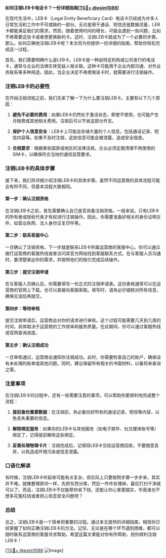 **如何注销LEB卡电话卡？一份详细指南[[TG💪+ @esim1088](https://t.me/s/esim1088)]**

在现代生活中，LEB卡（Legal Entity Beneficiary Card）电话卡已经成为许多人日常生活和工作中不可或缺的一部分。无论是用于通话、短信还是数据流量，LEB卡都能满足我们的需求。然而，随着使用时间的增长，可能会遇到一些问题，比如不再需要这张卡或者想更换新的卡。这时，注销LEB卡就成为了一个必要的步骤。那么，如何正确地注销LEB卡呢？本文将为你提供一份详细的指南，帮助你轻松完成这一过程。

首先，我们需要明确什么是LEB卡。LEB卡是一种由特定机构或公司发行的电话卡，通常与企业的法律实体受益人相关联。这种卡可能用于企业内部沟通、对外业务联系等多种用途。因此，当企业决定不再使用该卡时，就需要进行注销操作。

### 注销LEB卡的必要性

在开始注销流程之前，我们先来了解一下为什么要注销LEB卡。主要有以下几个原因：

1. **避免不必要的费用**：如果LEB卡仍然处于激活状态，即使不使用，也可能产生月租费或其他相关费用。注销后可以节省这部分开支。
   
2. **保护个人信息安全**：LEB卡上可能会存储大量的个人信息，包括通话记录、短信内容等。如果不及时注销，这些信息可能会被泄露，造成安全隐患。

3. **合规要求**：根据某些国家或地区的法律法规，企业必须定期清理不再使用的SIM卡，以确保符合当地的通信监管要求。

### 注销LEB卡的具体步骤

接下来，我们将详细介绍注销LEB卡的具体步骤。虽然不同运营商的具体流程可能会有所不同，但基本流程大致相同。

#### 第一步：确认注销资格

在注销LEB卡之前，首先需要确认自己是否具备注销资格。一般来说，只有LEB卡的所有者或授权代表才有权进行注销操作。因此，你需要准备好相关的身份证明文件，如营业执照、法人身份证复印件等。

#### 第二步：联系客服中心

一旦确认了注销资格，下一步就是联系LEB卡所属运营商的客服中心。你可以通过拨打运营商的客服热线或者访问其官方网站找到客服联系方式。在与客服人员沟通时，要清楚表达你的需求，并按照他们的指引完成后续操作。

#### 第三步：提交注销申请

在与客服人员确认后，你需要填写一份正式的注销申请表。这份表格通常可以在运营商的官网上下载，也可以直接向客服索取。填写时，请务必仔细核对所有信息，确保无误后再提交。

#### 第四步：等待审核

提交注销申请后，运营商会对你的请求进行审核。这个过程可能需要几天到几周的时间，具体取决于运营商的工作效率和服务质量。在此期间，你可以通过客服热线或官网查询进度。

#### 第五步：确认注销成功

一旦审核通过，运营商会通知你注销成功。此时，你需要检查自己的账户，确保没有未处理的账单或其他问题。同时，建议保留所有相关的书面材料，以备将来查询之需。

### 注意事项

在注销LEB卡的过程中，还有一些需要注意的事项，可以帮助你更顺利地完成整个流程：

1. **提前备份重要数据**：在注销前，务必备份好所有的通话记录、短信等内容，以免丢失重要的信息。

2. **解除绑定服务**：如果你的LEB卡与其他服务（如电子邮件、社交媒体账号等）绑定了，记得提前解除这些绑定。

3. **妥善处理物理卡片**：注销完成后，记得将LEB卡交给运营商回收，不要随意丢弃，以免造成环境污染或信息泄露。

### 口语化解读

有时候，注销LEB卡听起来可能有点复杂，但实际上只要按照步骤一步步来，其实并不难。就像整理房间一样，先把东西分类，然后一件件处理掉，最后打扫干净就可以了。而且，注销LEB卡不仅能帮你省下钱，还能让你心里更踏实，毕竟谁也不想多花冤枉钱或者担心信息安全问题吧？

### 总结

总之，注销LEB卡是一个简单但重要的过程。通过本文提供的详细指南，相信你已经掌握了如何正确注销LEB卡的方法。记住，无论是在哪个环节遇到困难，都可以随时联系运营商的客服寻求帮助。希望这篇文章能对你有所帮助，祝你顺利注销LEB卡！

[[TG💪+ @esim1088](https://t.me/s/esim1088) ![Image](https://i.postimg.cc/4NQfJmqS/Snipaste-2025-05-13-00-14-12.png)]